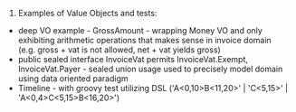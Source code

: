1. Examples of Value Objects and tests:
* deep VO example - GrossAmount - wrapping Money VO and only exhibiting arithmetic operations that makes sense in invoice domain (e.g. gross + vat is not allowed, net + vat yields gross)
* public sealed interface InvoiceVat permits InvoiceVat.Exempt, InvoiceVat.Payer - sealed union usage used to precisely model domain using data oriented paradigm
* Timeline - with groovy test utilizing DSL ('A<0,10>B<11,20>' | 'C<5,15>' | 'A<0,4>C<5,15>B<16,20>')
